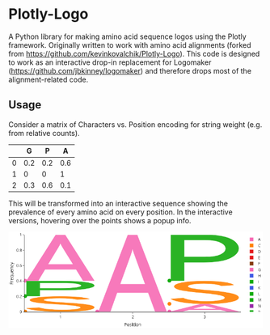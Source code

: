 # Plotly-Logo
A Python library for making amino acid sequence logos using the Plotly framework.
Originally written to work with amino acid alignments (forked from https://github.com/kevinkovalchik/Plotly-Logo).
This code is designed to work as an interactive drop-in replacement for Logomaker (https://github.com/jbkinney/logomaker) and therefore drops most of the alignment-related code.

## Usage
Consider a matrix of Characters vs. Position encoding for string weight (e.g. from relative counts).

|   | G   | P   | A   |
|---|-----|-----|-----|
| 0 | 0.2 | 0.2 | 0.6 |
| 1 | 0   | 0   | 1   |
| 2 | 0.3 | 0.6 | 0.1 |

This will be transformed into an interactive sequence showing the prevalence of every amino acid on every position.
In the interactive versions, hovering over the points shows a popup info.

![figure.png](figure.png)
